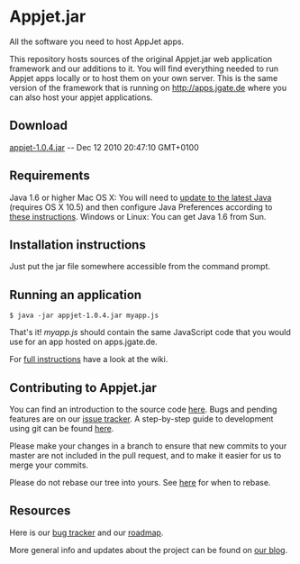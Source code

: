 # Appjet.jar

All the software you need to host AppJet apps.

This repository hosts sources of the original Appjet.jar web application framework and our additions to it. You will find everything needed to run 
Appjet apps locally or to host them on your own server. This is the same version of the framework that is running 
on <http://apps.jgate.de> where you can also host your appjet applications. 

## Download

[appjet-1.0.4.jar](http://jgate.de/jar/appjet-1.0.4.jar)  --  Dec 12 2010 20:47:10 GMT+0100

## Requirements

Java 1.6 or higher
Mac OS X: You will need to [update to the latest Java](http://www.apple.com/support/downloads/javaformacosx105update1.html) (requires OS X 10.5) 
and then configure Java Preferences according to [these instructions](http://www.metaphoriclabs.com/articles/installing-java-6-on-mac-os-x/).
Windows or Linux: You can get Java 1.6 from Sun.

## Installation instructions

Just put the jar file somewhere accessible from the command prompt.

## Running an application

	$ java -jar appjet-1.0.4.jar myapp.js
	
That's it! _myapp.js_ should contain the same JavaScript code that you would use for an app hosted on apps.jgate.de.

For [full instructions](http://github.com/dvbportal/appjet/wiki/Running-An-Appjet-App) have a look at the wiki.

## Contributing to Appjet.jar

You can find an introduction to the source code [here](http://github.com/dvbportal/appjet/wiki/An-Introduction-to-the-Appjet-Source).
Bugs and pending features are on our [issue tracker](https://github.com/dvbportal/appjet/issues). 
A step-by-step guide to development using git can be found [here](http://github.com/dvbportal/appjet/wiki/Git-Workflow).

Please make your changes in a branch to ensure that new commits to your master are 
not included in the pull request, and to make it easier for us to merge your commits.

Please do not rebase our tree into yours.
See [here](http://www.mail-archive.com/dri-devel@lists.sourceforge.net/msg39091.html)
for when to rebase.

## Resources

Here is our [bug tracker](https://github.com/dvbportal/appjet/issues) and our
[roadmap](https://github.com/dvbportal/appjet/wiki/Roadmap).


More general info and updates about the project can be found on
[our blog](http://blog.jgate.de).

